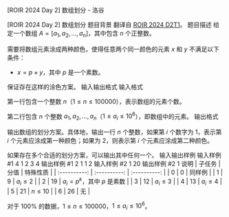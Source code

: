 



[ROIR 2024 Day 2] 数组划分 - 洛谷














[ROIR 2024 Day 2] 数组划分
题目背景
翻译自 [ROIR 2024 D2T1](https://neerc.ifmo.ru/school/archive/2023-2024/ru-olymp-regional-2024-day2.pdf)。
题目描述
给定一个数组 $A = [a_1, a_2, \dots, a_n]$，其中包含 $n$ 个正整数。

需要将数组元素涂成两种颜色，使得任意两个同一颜色的元素 $x$ 和 $y$ 不满足以下条件：
- $x=p\times y$，其中 $p$ 是一个素数。

保证存在这样的涂色方案。
输入输出格式
输入格式

第一行包含一个整数 $n$（$1 \leq n \leq 100000$），表示数组的元素个数。

第二行包含 $n$ 个整数 $a_1, a_2, \dots, a_n$（$1 \leq a_i \leq 10^6$），即数组中的元素。
输出格式

输出数组的划分方案。具体地，输出一行 $n$ 个整数，如果第 $i$ 个数字为 $1$，表示第 $i$ 个元素应涂成第一种颜色；如果为 $2$，则表示第 $i$ 个元素应涂成第二种颜色。

如果存在多个合适的划分方案，可以输出其中任何一个。
输入输出样例
输入样例 #1
4
1 2 3 4
输出样例 #1
2 1 1 2
输入样例 #2
1
20
输出样例 #2
1
说明
| 子任务 | 分值 | 特殊性质 |
| :----------: | :----------: | :----------: |
| $0$ | $0$ | 同样例 |
| $1$ | $9$ | $a_i\le2$ |
| $2$ | $19$ | $a_i=p^k$，其中 $p$ 是素数 |
| $3$ | $12$ | $a_i\le3$ |
| $4$ | $13$ | $a_i\le4$ |
| $5$ | $21$ | $n\le10$ |
| $6$ | $26$ | 无 |

对于 $100\%$ 的数据，$1 \leq n \leq 100000$，$1 \leq a_i \leq 10^6$。






